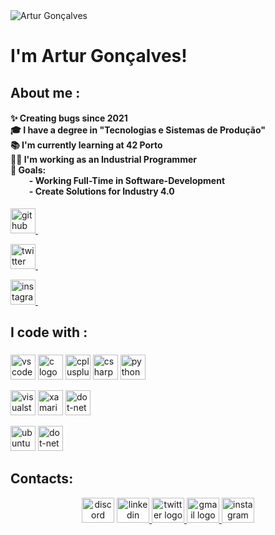 

<img src="https://mir-s3-cdn-cf.behance.net/project_modules/max_1200/9bc27292880429.5e569ff84e4d0.gif" alt="Artur Gonçalves">


# I'm Artur Gonçalves!

## About me :

 <p>
    <h4 align="left">
      ✨ Creating bugs since 2021<br>
      🎓 I have a degree in "Tecnologias e Sistemas de Produção"<br>
      📚 I'm currently learning at 42 Porto<br>
      🧑‍💻 I'm working as an Industrial Programmer<br>
      🎯 Goals:<br>
      &nbsp;&nbsp;&nbsp;&nbsp;&nbsp;&nbsp;&nbsp;&nbsp;&nbsp;- Working Full-Time in Software-Development <br>
      &nbsp;&nbsp;&nbsp;&nbsp;&nbsp;&nbsp;&nbsp;&nbsp;&nbsp;- Create Solutions for Industry 4.0 <br>
    </h4>
  </p>


<p>
  <a href="https://github.com/Arturg04" target="_blank">
    <img src="https://img.shields.io/badge/GitHub-181717?logo=github&logoColor=white&style=for-the-badge" height="40" alt="github logo" />
    <img width="12" />
  </a>
</p>
<p>
  <a href="https://twitter.com/arturg04" target="_blank">
    <img src="https://img.shields.io/badge/Twitter-1DA1F2?logo=twitter&logoColor=black&style=for-the-badge" height="40" alt="twitter logo" />
    <img width="12" />
  </a>
</p>
<p>
  <a href="https://www.instagram.com/arturg04/" target="_blank">
    <img src="https://img.shields.io/badge/Instagram-E4405F?logo=instagram&logoColor=white&style=for-the-badge" height="40" alt="instagram logo" />
    <img width="12" />
  </a>
</p>




## I code with :

###
<p>
	<img src="https://img.shields.io/badge/Visual Studio Code-007ACC?logo=visualstudiocode&logoColor=white&style=for-the-badge" height="40" alt="vscode logo" />
	<img src="https://cdn.jsdelivr.net/gh/devicons/devicon/icons/c/c-original.svg" height="40" alt="c logo"/>
	<img src="https://cdn.jsdelivr.net/gh/devicons/devicon/icons/cplusplus/cplusplus-original.svg" height="40" alt="cplusplus logo"/>
	<img src="https://cdn.jsdelivr.net/gh/devicons/devicon/icons/csharp/csharp-original.svg" height="40" alt="csharp logo"/>
	<img src="https://cdn.jsdelivr.net/gh/devicons/devicon/icons/python/python-original.svg" height="40" alt="python logo"/>
</p>

<p>
	<img src="https://img.shields.io/badge/Visual Studio-5C2D91?logo=visualstudio&logoColor=white&style=for-the-badge" height="40" alt="visualstudio logo"/>
	<img src="https://cdn.jsdelivr.net/gh/devicons/devicon/icons/xamarin/xamarin-original.svg" height="40" alt="xamarin logo"/>
	<img src="https://skillicons.dev/icons?i=dotnet" height="40" alt="dot-net logo" />
</p>

<p>
	<img src="https://img.shields.io/badge/Ubuntu-E95420?logo=ubuntu&logoColor=white&style=for-the-badge" height="40" alt="ubuntu logo" />
	<img src="https://cdn.simpleicons.org/gnubash/4EAA25" height="40" alt="dot-net logo" />
</p>

## Contacts:

<p align="center">
  <img src="https://raw.githubusercontent.com/maurodesouza/profile-readme-generator/master/src/assets/icons/social/discord/default.svg" width="52" height="40" alt="discord logo"  />
<a href="https://www.linkedin.com/in/arturg04/" target="_blank">
  <img src="https://raw.githubusercontent.com/maurodesouza/profile-readme-generator/master/src/assets/icons/social/linkedin/default.svg" width="52" height="40" alt="linkedin logo"  />
  </a>
<a href="https://twitter.com/arturg04" target="_blank">
  <img src="https://raw.githubusercontent.com/maurodesouza/profile-readme-generator/master/src/assets/icons/social/twitter/default.svg" width="52" height="40" alt="twitter logo"  />
</a>
<a href="mailto:your.email@example.com">
  <img src="https://raw.githubusercontent.com/maurodesouza/profile-readme-generator/master/src/assets/icons/social/gmail/default.svg" width="52" height="40" alt="gmail logo"  />
</a>
<a href="https://www.instagram.com/arturg04/" target="_blank">
  <img src="https://raw.githubusercontent.com/maurodesouza/profile-readme-generator/master/src/assets/icons/social/instagram/default.svg" width="52" height="40" alt="instagram logo"  />
</a>
</p>
